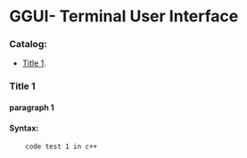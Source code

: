 # GGUI- Terminal User Interface

### Catalog:
- [Title 1](#Title).

### Title 1
#### paragraph 1
#### Syntax:
```
    code test 1 in c++
```
